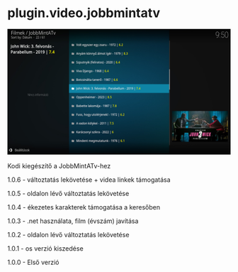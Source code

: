 # plugin.video.jobbmintatv
![Logo](resources/screenshots/screenshot-2.jpg)

Kodi kiegészítő a JobbMintATv-hez

1.0.6 - változtatás lekövetése + videa linkek támogatása

1.0.5 - oldalon lévő változtatás lekövetése

1.0.4 - ékezetes karakterek támogatása a keresőben

1.0.3 - .net használata, film (évszám) javítása

1.0.2 - oldalon lévő változtatás lekövetése

1.0.1 - os verzió kiszedése

1.0.0 - Első verzió
